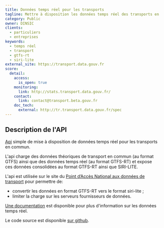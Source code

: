 ```yaml
---
title: Données temps réel pour les transports
tagline: Mettre à disposition les données temps réel des transports en commun
category: Public
owner: DINSIC
clients:
  - particuliers
  - entreprises
keywords:
  - temps réel
  - transport
  - gtfs-rt
  - siri-lite
external_site: https://transport.data.gouv.fr
score:
  detail:
    access:
      is_open: true
    monitoring:
      link: http://stats.transport.data.gouv.fr/
    contact:
      link: contact@transport.beta.gouv.fr
    doc_tech:
      external: http://tr.transport.data.gouv.fr/spec
---
```


## Description de l'API

[Api](http://tr.transport.data.gouv.fr/) simple de mise à disposition de données temps réel pour les transports en commun.

L'api charge des données théoriques de transport en commun (au format GTFS) ainsi que des données temps réel (au format GTFS-RT) et expose ces données consolidées au format GTFS-RT ainsi que SIRI-LITE.

L'api est utilisée sur le site du [Point d’Accès National aux données de transport](https://transport.data.gouv.fr/) pour permettre de:
* convertir les données en format GTFS-RT vers le format siri-lite ;
* limiter la charge sur les serveurs fournisseurs de données.

[Une documentation](https://doc.transport.data.gouv.fr/producteurs/temps-reel-des-transports-en-commun) est disponible pour plus d'information sur les données temps réel.

Le code source est disponible [sur github](https://github.com/etalab/transpo-rt).
